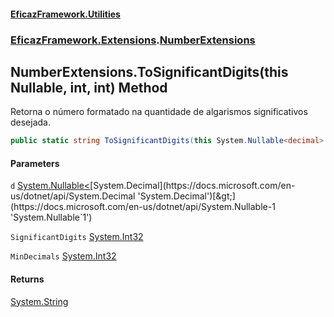 #### [EficazFramework.Utilities](EficazFrameworkData.md 'EficazFramework Data')
### [EficazFramework.Extensions](EficazFrameworkData.md#EficazFramework.Extensions 'EficazFramework.Extensions').[NumberExtensions](EficazFramework.Extensions/NumberExtensions.md 'EficazFramework.Extensions.NumberExtensions')

## NumberExtensions.ToSignificantDigits(this Nullable<decimal>, int, int) Method

Retorna o número formatado na quantidade de algarismos significativos desejada.

```csharp
public static string ToSignificantDigits(this System.Nullable<decimal> d, int SignificantDigits, int MinDecimals=0);
```
#### Parameters

<a name='EficazFramework.Extensions.NumberExtensions.ToSignificantDigits(thisSystem.Nullable_decimal_,int,int).d'></a>

`d` [System.Nullable&lt;](https://docs.microsoft.com/en-us/dotnet/api/System.Nullable-1 'System.Nullable`1')[System.Decimal](https://docs.microsoft.com/en-us/dotnet/api/System.Decimal 'System.Decimal')[&gt;](https://docs.microsoft.com/en-us/dotnet/api/System.Nullable-1 'System.Nullable`1')

<a name='EficazFramework.Extensions.NumberExtensions.ToSignificantDigits(thisSystem.Nullable_decimal_,int,int).SignificantDigits'></a>

`SignificantDigits` [System.Int32](https://docs.microsoft.com/en-us/dotnet/api/System.Int32 'System.Int32')

<a name='EficazFramework.Extensions.NumberExtensions.ToSignificantDigits(thisSystem.Nullable_decimal_,int,int).MinDecimals'></a>

`MinDecimals` [System.Int32](https://docs.microsoft.com/en-us/dotnet/api/System.Int32 'System.Int32')

#### Returns
[System.String](https://docs.microsoft.com/en-us/dotnet/api/System.String 'System.String')